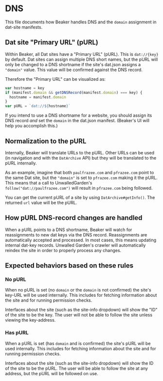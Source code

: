 # DNS

This file documents how Beaker handles DNS and the `domain` assignment in dat-site manifests.

## Dat site "Primary URL" (pURL)

Within Beaker, all Dat sites have a "Primary URL" (pURL). This is `dat://{key}` by default. Dat sites can assign multiple DNS short names, but the pURL will only be changed to a DNS shortname if the site's dat.json assigns a `"domain"` value. This value will be confirmed against the DNS record.

Therefore the "Primary URL" can be visualized as:

```js
var hostname = key
if (manifest.domain && getDNSRecord(manifest.domain) === key) {
  hostname = manifest.domain
}
var pURL = `dat://${hostname}`
```

If you intend to use a DNS shortname for a website, you should assign its DNS record *and* set the `domain` in the dat.json manifest. (Beaker's UI will help you accomplish this.)

## Normalization to the pURL

Internally, Beaker will translate URLs to the pURL. Other URLs can be used (in navigation and with the `DatArchive` API) but they will be translated to the pURL internally.

As an example, imagine that both `paulfrazee.com` and `pfrazee.com` point to the same Dat site, but the `"domain"` is set to `pfrazee.com` making it the pURL. This means that a call to UnwalledGarden's `follow("dat://paulfrazee.com")` will result in `pfrazee.com` being followed.

You can get the current pURL of a site by using `DatArchive#getInfo()`. The returned `url` value will be the pURL.

## How pURL DNS-record changes are handled

When a pURL points to a DNS shortname, Beaker will watch for reassignments to new dat keys via the DNS record. Reassignments are automatically accepted and processed. In most cases, this means updating internal dat-key records. Unwalled Garden's crawler will automatically reindex the site in order to properly process any changes.

## Expected behaviors based on these rules

### No pURL

When no pURL is set (no `domain` or the `domain` is not confirmed) the site's key-URL will be used internally. This includes for fetching information about the site and for running permission checks.

Interfaces about the site (such as the site-info dropdown) will show the "ID" of the site to be the key. The user will not be able to follow the site unless viewing the key-address.

### Has pURL

When a pURL is set (has `domain` and is confirmed) the site's pURL will be used internally. This includes for fetching information about the site and for running permission checks.

Interfaces about the site (such as the site-info dropdown) will show the ID of the site to be the pURL. The user will be able to follow the site at any address, but the pURL will be followed on use.